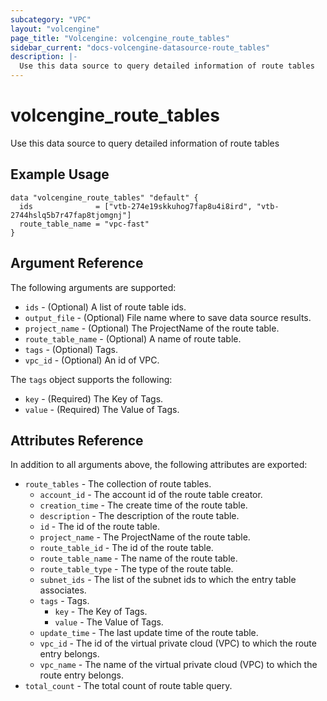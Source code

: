 ```yaml
---
subcategory: "VPC"
layout: "volcengine"
page_title: "Volcengine: volcengine_route_tables"
sidebar_current: "docs-volcengine-datasource-route_tables"
description: |-
  Use this data source to query detailed information of route tables
---
```

# volcengine_route_tables
Use this data source to query detailed information of route tables
## Example Usage
```hcl
data "volcengine_route_tables" "default" {
  ids              = ["vtb-274e19skkuhog7fap8u4i8ird", "vtb-2744hslq5b7r47fap8tjomgnj"]
  route_table_name = "vpc-fast"
}
```
## Argument Reference
The following arguments are supported:
* `ids` - (Optional) A list of route table ids.
* `output_file` - (Optional) File name where to save data source results.
* `project_name` - (Optional) The ProjectName of the route table.
* `route_table_name` - (Optional) A name of route table.
* `tags` - (Optional) Tags.
* `vpc_id` - (Optional) An id of VPC.

The `tags` object supports the following:

* `key` - (Required) The Key of Tags.
* `value` - (Required) The Value of Tags.

## Attributes Reference
In addition to all arguments above, the following attributes are exported:
* `route_tables` - The collection of route tables.
    * `account_id` - The account id of the route table creator.
    * `creation_time` - The create time of the route table.
    * `description` - The description of the route table.
    * `id` - The id of the route table.
    * `project_name` - The ProjectName of the route table.
    * `route_table_id` - The id of the route table.
    * `route_table_name` - The name of the route table.
    * `route_table_type` - The type of the route table.
    * `subnet_ids` - The list of the subnet ids to which the entry table associates.
    * `tags` - Tags.
        * `key` - The Key of Tags.
        * `value` - The Value of Tags.
    * `update_time` - The last update time of the route table.
    * `vpc_id` - The id of the virtual private cloud (VPC) to which the route entry belongs.
    * `vpc_name` - The name of the virtual private cloud (VPC) to which the route entry belongs.
* `total_count` - The total count of route table query.


